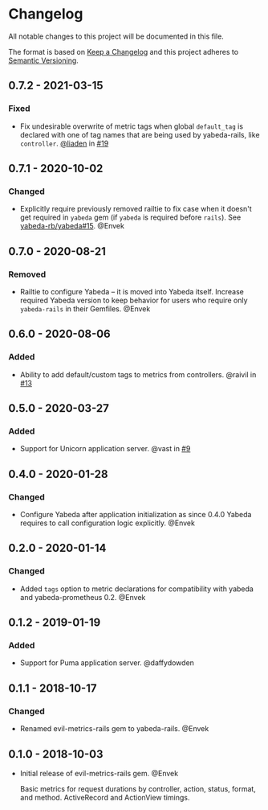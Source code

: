 # Changelog

All notable changes to this project will be documented in this file.

The format is based on [Keep a Changelog](http://keepachangelog.com/en/1.0.0/)
and this project adheres to [Semantic Versioning](http://semver.org/spec/v2.0.0.html).

## 0.7.2 - 2021-03-15

### Fixed

- Fix undesirable overwrite of metric tags when global `default_tag` is declared with one of tag names that are being used by yabeda-rails, like `controller`. [@liaden] in [#19](https://github.com/yabeda-rb/yabeda-rails/pull/19)

## 0.7.1 - 2020-10-02

### Changed

 - Explicitly require previously removed railtie to fix case when it doesn't get required in `yabeda` gem (if `yabeda` is required before `rails`). See [yabeda-rb/yabeda#15](https://github.com/yabeda-rb/yabeda/issues/15). @Envek

## 0.7.0 - 2020-08-21

### Removed

 - Railtie to configure Yabeda – it is moved into Yabeda itself. Increase required Yabeda version to keep behavior for users who require only `yabeda-rails` in their Gemfiles. @Envek

## 0.6.0 - 2020-08-06

### Added

 - Ability to add default/custom tags to metrics from controllers. @raivil in [#13](https://github.com/yabeda-rb/yabeda-rails/pull/13)

## 0.5.0 - 2020-03-27

### Added

 - Support for Unicorn application server. @vast in [#9](https://github.com/yabeda-rb/yabeda-rails/pull/9)

## 0.4.0 - 2020-01-28

### Changed

 - Configure Yabeda after application initialization as since 0.4.0 Yabeda requires to call configuration logic explicitly. @Envek

## 0.2.0 - 2020-01-14

### Changed

 - Added `tags` option to metric declarations for compatibility with yabeda and yabeda-prometheus 0.2. @Envek

## 0.1.2 - 2019-01-19

### Added

 - Support for Puma application server. @daffydowden

## 0.1.1 - 2018-10-17

### Changed

 - Renamed evil-metrics-rails gem to yabeda-rails. @Envek

## 0.1.0 - 2018-10-03

 - Initial release of evil-metrics-rails gem. @Envek

   Basic metrics for request durations by controller, action, status, format, and method. ActiveRecord and ActionView timings.

[@liaden]: https://github.com/liaden "Joel Johnson"
